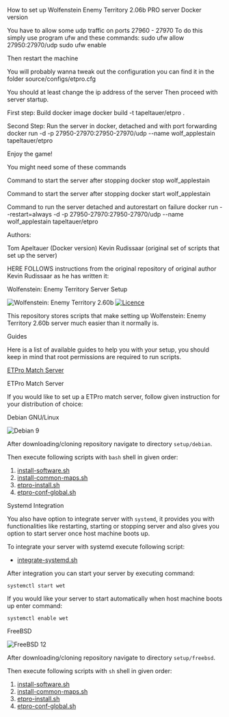 How to set up Wolfenstein Enemy Territory 2.06b PRO server Docker version
 
 You have to allow some udp traffic on ports 27960 - 27970
 To do this simply use program ufw and these commands:
    sudo ufw allow 27950:27970/udp
    sudo ufw enable

 Then restart the machine

 You will probably wanna tweak out the configuration
 you can find it in the folder source/configs/etpro.cfg

 You should at least change the ip address of the server
 Then proceed with server startup.

First step: Build docker image
docker build -t tapeltauer/etpro .

Second Step: Run the server in docker, detached and with port forwarding
docker run -d -p 27950-27970:27950-27970/udp --name wolf_applestain tapeltauer/etpro

Enjoy the game!


You might need some of these commands

Command to start the server after stopping
docker stop wolf_applestain

Command to start the server after stopping
docker start wolf_applestain

Command to run the server detached and autorestart on failure
docker run --restart=always -d -p 27950-27970:27950-27970/udp --name wolf_applestain tapeltauer/etpro

Authors:

Tom Apeltauer (Docker version)
Kevin Rudissaar (original set of scripts that set up the server)

HERE FOLLOWS instructions from the original repository of original author Kevin Rudissaar as he has written it:

 Wolfenstein: Enemy Territory Server Setup

<img src="https://img.shields.io/badge/wet-2.60b-blue.png" alt="Wolfenstein: Enemy Territory 2.60b" title="Wolfenstein: Enemy Territory 2.60b"/>&nbsp;<a href="LICENSE" title="Licence"><img src="https://img.shields.io/badge/license-MIT-green.png" alt="Licence"/></a>

This repository stores scripts that make setting up Wolfenstein: Enemy Territory 2.60b server much easier than it normally is.

Guides

Here is a list of available guides to help you with your setup, you should keep in mind that root permissions are required to run scripts.

[ETPro Match Server](#etpro-match-server)

ETPro Match Server

If you would like to set up a ETPro match server, follow given instruction for your distribution of choice:

Debian GNU/Linux

<img src="https://img.shields.io/badge/debian-9-green.png" alt="Debian 9" title="Tested">

After downloading/cloning repository navigate to directory `setup/debian`.

Then execute following scripts with `bash` shell in given order:

1. [install-software.sh](setup/debian/install-software.sh)
2. [install-common-maps.sh](setup/common/install-common-maps.sh)
3. [etpro-install.sh](setup/debian/etpro-install.sh)
4. [etpro-conf-global.sh](setup/debian/etpro-conf-global.sh)

Systemd Integration

You also have option to integrate server with `systemd`, it provides you with functionalities like restarting, starting or stopping server and also gives you option to start server once host machine boots up.

To integrate your server with systemd execute following script:

* [integrate-systemd.sh](setup/debian/integrate-systemd.sh)

After integration you can start your server by executing command:

`systemctl start wet`

If you would like your server to start automatically when host machine boots up enter command:

`systemctl enable wet`

FreeBSD

<img src="https://img.shields.io/badge/freebsd-12-green.png" alt="FreeBSD 12" title="Tested">

After downloading/cloning repository navigate to directory `setup/freebsd`.

Then execute following scripts with `sh` shell in given order:

1. [install-software.sh](setup/freebsd/install-software.sh)
2. [install-common-maps.sh](setup/common/install-common-maps-fallback.sh)
3. [etpro-install.sh](setup/common/etpro-install-fallback.sh)
4. [etpro-conf-global.sh](setup/common/etpro-conf-global-fallback.sh)

